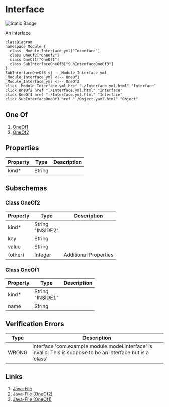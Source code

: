 # Interface
![Static Badge](https://img.shields.io/badge/Validator%20Errors-1-red)


An interface
```mermaid
classDiagram
namespace Module {
  class _Module_Interface_yml["Interface"]
  class OneOf2["OneOf2"]
  class OneOf1["OneOf1"]
  class SubInterfaceOneOf3["SubInterfaceOneOf3"]
}
SubInterfaceOneOf3 <|-- _Module_Interface_yml 
_Module_Interface_yml <|-- OneOf1 
_Module_Interface_yml <|-- OneOf2 
click _Module_Interface_yml href "./Interface.yml.html" "Interface"
click OneOf2 href "./Interface.yml.html" "Interface"
click OneOf1 href "./Interface.yml.html" "Interface"
click SubInterfaceOneOf3 href "./Object.yaml.html" "Object"
```

## One Of
1. [OneOf1](#OneOf1)
1. [OneOf2](#OneOf2)


## Properties
| Property | Type | Description |
|------|------|-------------|
| kind* | String |  |



## Subschemas
### Class OneOf2


| Property | Type | Description |
|------|------|-------------|
| kind* | String<br>"INSIDE2" |  |
| key | String |  |
| value | String |  |
| (other) | Integer | Additional Properties |

### Class OneOf1


| Property | Type | Description |
|------|------|-------------|
| kind* | String<br>"INSIDE1" |  |
| name | String |  |


## Verification Errors
| Type | Description |
|------|-------------|
| WRONG | Interface &#x27;com.example.module.model.Interface&#x27; is invalid: This is suppose to be an interface but is a &#x27;class&#x27; |

## Links
1. [Java-File](./java/Interface.java)
1. [Java-File (OneOf2)](./java/InterfaceOneOf2.java)
1. [Java-File (OneOf1)](./java/InterfaceOneOf1.java)
